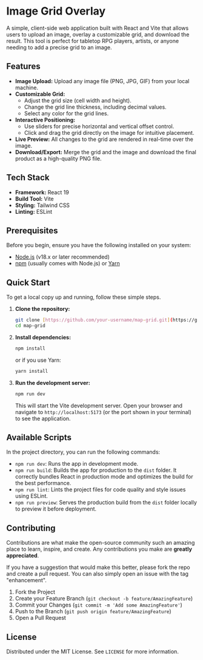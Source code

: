 # Image Grid Overlay

A simple, client-side web application built with React and Vite that allows users to upload an image, overlay a customizable grid, and download the result. This tool is perfect for tabletop RPG players, artists, or anyone needing to add a precise grid to an image.

## Features

-   **Image Upload:** Upload any image file (PNG, JPG, GIF) from your local machine.
-   **Customizable Grid:**
    -   Adjust the grid size (cell width and height).
    -   Change the grid line thickness, including decimal values.
    -   Select any color for the grid lines.
-   **Interactive Positioning:**
    -   Use sliders for precise horizontal and vertical offset control.
    -   Click and drag the grid directly on the image for intuitive placement.
-   **Live Preview:** All changes to the grid are rendered in real-time over the image.
-   **Download/Export:** Merge the grid and the image and download the final product as a high-quality PNG file.

## Tech Stack

-   **Framework:** React 19
-   **Build Tool:** Vite
-   **Styling:** Tailwind CSS
-   **Linting:** ESLint

## Prerequisites

Before you begin, ensure you have the following installed on your system:
-   [Node.js](https://nodejs.org/en/) (v18.x or later recommended)
-   [npm](https://www.npmjs.com/) (usually comes with Node.js) or [Yarn](https://yarnpkg.com/)

## Quick Start

To get a local copy up and running, follow these simple steps.

1.  **Clone the repository:**
    ```sh
    git clone [https://github.com/your-username/map-grid.git](https://github.com/your-username/map-grid.git)
    cd map-grid
    ```

2.  **Install dependencies:**
    ```sh
    npm install
    ```
    or if you use Yarn:
    ```sh
    yarn install
    ```

3.  **Run the development server:**
    ```sh
    npm run dev
    ```
    This will start the Vite development server. Open your browser and navigate to `http://localhost:5173` (or the port shown in your terminal) to see the application.

## Available Scripts

In the project directory, you can run the following commands:

-   `npm run dev`: Runs the app in development mode.
-   `npm run build`: Builds the app for production to the `dist` folder. It correctly bundles React in production mode and optimizes the build for the best performance.
-   `npm run lint`: Lints the project files for code quality and style issues using ESLint.
-   `npm run preview`: Serves the production build from the `dist` folder locally to preview it before deployment.

## Contributing

Contributions are what make the open-source community such an amazing place to learn, inspire, and create. Any contributions you make are **greatly appreciated**.

If you have a suggestion that would make this better, please fork the repo and create a pull request. You can also simply open an issue with the tag "enhancement".

1.  Fork the Project
2.  Create your Feature Branch (`git checkout -b feature/AmazingFeature`)
3.  Commit your Changes (`git commit -m 'Add some AmazingFeature'`)
4.  Push to the Branch (`git push origin feature/AmazingFeature`)
5.  Open a Pull Request

## License

Distributed under the MIT License. See `LICENSE` for more information.
